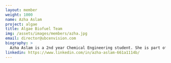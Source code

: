 ```yaml
---
layout: member
weight: 1000
name: Azha Aslam
project: algae
title: Algae Biofuel Team 
img: /assets/images/members/azha.jpg
email: director@ubcenvision.com
biography: >
  Azha Aslam is a 2nd year Chemical Engineering student. She is part of the Algae Biofuel team and is interested in biological applications of engineering. She is also interested in sustainability and renewable energy sources. 
linkedin: https://www.linkedin.com/in/azha-aslam-661a1114b/
---
```

